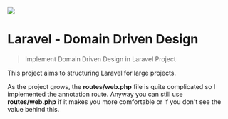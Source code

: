 <p align="left"><img src="https://laravel.com/assets/img/components/logo-laravel.svg"></p>

# Laravel - Domain Driven Design 

> Implement Domain Driven Design in Laravel Project

This project aims to structuring Laravel for large projects. 

As the project grows, the **routes/web.php** file is quite complicated so I implemented the annotation route. Anyway you can still use **routes/web.php** if it makes you more comfortable or if you don't see the value behind this.